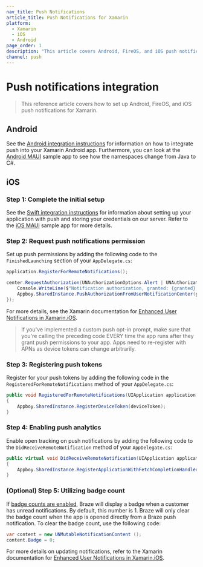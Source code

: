 ```yaml
---
nav_title: Push Notifications
article_title: Push Notifications for Xamarin
platform: 
  - Xamarin
  - iOS
  - Android
page_order: 1
description: "This article covers Android, FireOS, and iOS push notification integration for the Xamarin platform."
channel: push 
---
```


# Push notifications integration

> This reference article covers how to set up Android, FireOS, and iOS push notifications for Xamarin. 

## Android

See the [Android integration instructions][1] for information on how to integrate push into your Xamarin Android app. Furthermore, you can look at the [Android MAUI][2] sample app to see how the namespaces change from Java to C#.

## iOS

### Step 1: Complete the initial setup

See the [Swift integration instructions][3] for information about setting up your application with push and storing your credentials on our server. Refer to the [iOS MAUI][4] sample app for more details.

### Step 2: Request push notifications permission

Set up push permissions by adding the following code to the ```FinishedLaunching``` section of your ```AppDelegate.cs```:

```csharp
application.RegisterForRemoteNotifications();

center.RequestAuthorization(UNAuthorizationOptions.Alert | UNAuthorizationOptions.Sound | UNAuthorizationOptions.Badge, (granted, error) => {
    Console.WriteLine($"Notification authorization, granted: {granted}, error: {error?.ToString() ?? "None"}");
    Appboy.SharedInstance.PushAuthorizationFromUserNotificationCenter(granted);
});
```
For more details, see the Xamarin documentation for [Enhanced User Notifications in Xamarin.iOS][5].

>  If you've implemented a custom push opt-in prompt, make sure that you're calling the preceding code EVERY time the app runs after they grant push permissions to your app. Apps need to re-register with APNs as device tokens can change arbitrarily.

### Step 3: Registering push tokens

Register for your push tokens by adding the following code in the ```RegisteredForRemoteNotifications``` method of your ```AppDelegate.cs```:

```csharp
public void RegisteredForRemoteNotifications(UIApplication application, NSData deviceToken)
{
    Appboy.SharedInstance.RegisterDeviceToken(deviceToken);
}
```

### Step 4: Enabling push analytics

Enable open tracking on push notifications by adding the following code to the `DidReceiveRemoteNotification` method of your `AppDelegate.cs`:

```csharp
public virtual void DidReceiveRemoteNotification(UIApplication application, NSDictionary userInfo, Action<UIBackgroundFetchResult> completionHandler)
{
    Appboy.SharedInstance.RegisterApplicationWithFetchCompletionHandler(application, userInfo, completionHandler);
}
```

### (Optional) Step 5: Utilizing badge count

If [badge counts are enabled][6], Braze will display a badge when a customer has unread notifications. By default, this number is 1. Braze will only clear the badge count when the app is opened directly from a Braze push notification. To clear the badge count, use the following code:

```csharp
var content = new UNMutableNotificationContent ();
content.Badge = 0;
```
For more details on updating notifications, refer to the Xamarin documentation for [Enhanced User Notifications in Xamarin.iOS][5].

[1]: {{site.baseurl}}/developer_guide/platform_integration_guides/android/push_notifications/integration/standard_integration/
[2]: https://github.com/braze-inc/braze-xamarin-sdk/tree/master/appboy-component/samples/android-net-maui/BrazeAndroidMauiSampleApp/BrazeAndroidMauiSampleApp
[3]: {{site.baseurl}}/developer_guide/platform_integration_guides/swift/push_notifications/integration
[4]: https://github.com/braze-inc/braze-xamarin-sdk/tree/master/appboy-component/samples/ios-net-maui
[5]: https://learn.microsoft.com/en-us/previous-versions/xamarin/ios/platform/user-notifications/enhanced-user-notifications?tabs=macos
[6]: {{site.baseurl}}/help/best_practices/utilizing_badge_count/#badge-count-with-braze


